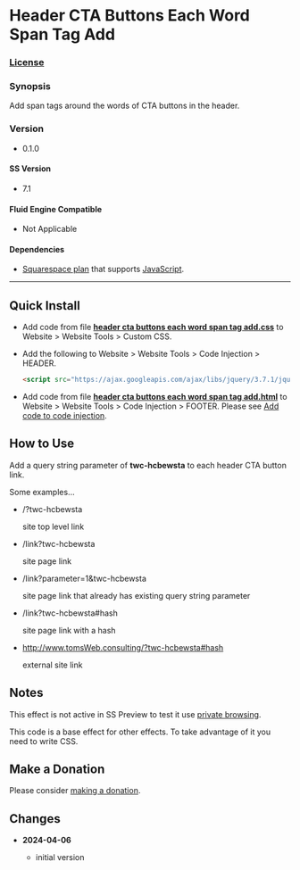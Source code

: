 # Header CTA Buttons Each Word Span Tag Add

### [License][1]

### Synopsis

Add span tags around the words of CTA buttons in the header.

### Version

  * 0.1.0

#### SS Version

  * 7.1

#### Fluid Engine Compatible

  * Not Applicable

#### Dependencies

  * [Squarespace plan][2] that supports [JavaScript][3].

---

## Quick Install

* Add code from file **[header cta buttons each word span tag add.css][4]** to Website >
  Website Tools > Custom CSS.
  
* Add the following to Website > Website Tools > Code Injection > HEADER.
  
  ```html
  <script src="https://ajax.googleapis.com/ajax/libs/jquery/3.7.1/jquery.min.js"></script>
  ```
  
* Add code from file **[header cta buttons each word span tag add.html][5]** to
  Website > Website Tools > Code Injection > FOOTER. Please see [Add code to code
  injection][6].

## How to Use

Add a query string parameter of **twc-hcbewsta** to each header CTA button link.

Some examples...

  * /?twc-hcbewsta
  
    site top level link
    
  * /link?twc-hcbewsta
  
    site page link
    
  * /link?parameter=1&twc-hcbewsta
  
    site page link that already has existing query string parameter
    
  * /link?twc-hcbewsta#hash
  
    site page link with a hash
    
  * http://www.tomsWeb.consulting/?twc-hcbewsta#hash
  
    external site link

## Notes

This effect is not active in SS Preview to test it use [private browsing][7].

This code is a base effect for other effects. To take advantage of it you need
to write CSS.

## Make a Donation

Please consider [making a donation][8].

## Changes

<!-- * **2022-05-DD**

  * change twc-tbtca-tab-label to twc-tbtca-label
  * add class to label column to differentiate it from other columns
  * bumped version to 0.2.0
  -->
* **2024-04-06**

  * initial version

[1]: https://github.com/tomsWebConsulting/twcsl/blob/main/LICENSE.txt#L1
[2]: https://www.squarespace.com/pricing
[3]: https://en.wikipedia.org/wiki/JavaScript
[4]: header%20cta%20buttons%20each%20word%20span%20tag%20add.css#L1
[5]: header%20cta%20buttons%20each%20word%20span%20tag%20add#L1
[6]: https://support.squarespace.com/hc/en-us/articles/205815908-Using-code-injection#toc-add-code-to-code-injection
[7]: https://tinyurl.com/ynessvsf
[8]: https://github.com/tomsWebConsulting/twcsl#make-a-donation
